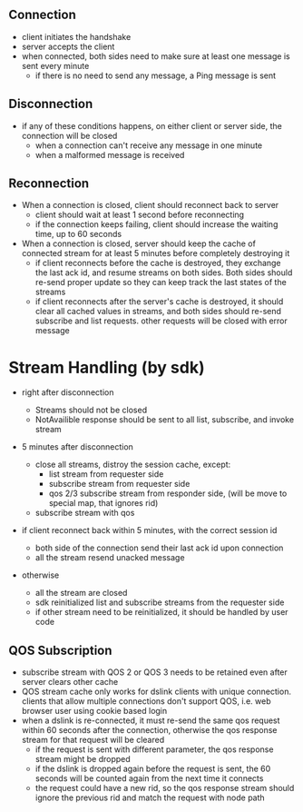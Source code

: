 ## Connection
* client initiates the handshake
* server accepts the client
* when connected, both sides need to make sure at least one message is sent every minute
  * if there is no need to send any message, a Ping message is sent


## Disconnection
* if any of these conditions happens, on either client or server side, the connection will be closed
  * when a connection can't receive any message in one minute
  * when a malformed message is received

## Reconnection
* When a connection is closed, client should reconnect back to server
  * client should wait at least 1 second before reconnecting
  * if the connection keeps failing, client should increase the waiting time, up to 60 seconds
* When a connection is closed, server should keep the cache of connected stream for at least 5 minutes before completely destroying it
  * if client reconnects before the cache is destroyed, they exchange the last ack id, and resume streams on both sides. Both sides should re-send proper update so they can keep track the last states of the streams
  * if client reconnects after the server's cache is destroyed, it should clear all cached values in streams, and both sides should re-send subscribe and list requests. other requests will be closed with error message

# Stream Handling (by sdk)
* right after disconnection
  * Streams should not be closed
  * NotAvailible response should be sent to all list, subscribe, and invoke stream
* 5 minutes after disconnection
  * close all streams, distroy the session cache, except:
    * list stream from requester side
    * subscribe stream from requester side
    * qos 2/3 subscribe stream from responder side, (will be move to special map, that ignores rid)
  * subscribe stream with qos

* if client reconnect back within 5 minutes, with the correct session id
  * both side of the connection send their last ack id upon connection
  * all the stream resend unacked message 
* otherwise
  * all the stream are closed
  * sdk reinitialized list and subscribe streams from the requester side
  * if other stream need to be reinitialized, it should be handled by user code

## QOS Subscription
* subscribe stream with QOS 2 or QOS 3 needs to be retained even after server clears other cache
* QOS stream cache only works for dslink clients with unique connection. clients that allow multiple connections don't support QOS, i.e. web browser user using cookie based login
* when a dslink is re-connected, it must re-send the same qos request within 60 seconds after the connection, otherwise the qos response stream for that request will be cleared
  * if the request is sent with different parameter, the qos response stream might be dropped
  * if the dslink is dropped again before the request is sent, the 60 seconds will be counted again from the next time it connects
  * the request could have a new rid, so the qos response stream should ignore the previous rid and match the request with node path
